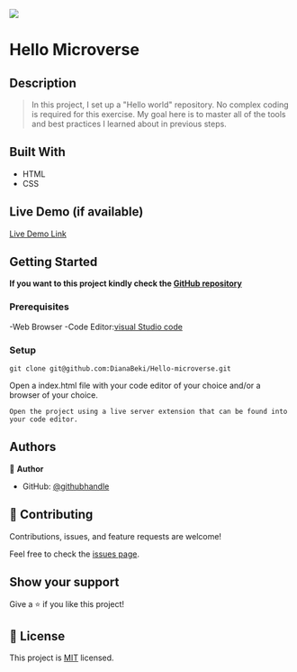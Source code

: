 ![](https://img.shields.io/badge/Microverse-blueviolet)

# Hello Microverse

## Description
> In this project, I set up a "Hello world" repository. No complex coding is required for this exercise. My goal here is to master all of the tools and best practices I learned about in previous steps. 

## Built With

- HTML
- CSS

## Live Demo (if available)

[Live Demo Link](https://github.com/DianaBeki/Hello-microverse)

## Getting Started

**If you want to this project kindly check the [ GitHub repository](https://github.com/DianaBeki/Hello-microverse)**

### Prerequisites

-Web Browser
-Code Editor:[visual Studio code](https://code.visualstudio.com/)

### Setup

```
git clone git@github.com:DianaBeki/Hello-microverse.git
```

Open a index.html file with your code editor of your choice and/or a browser of your choice.

```
Open the project using a live server extension that can be found into your code editor.
```

## Authors

👤 **Author**

- GitHub: [@githubhandle](https://github.com/DianaBeki)

## 🤝 Contributing

Contributions, issues, and feature requests are welcome!

Feel free to check the [issues page](../../issues/).

## Show your support

Give a ⭐️ if you like this project!

## 📝 License

This project is [MIT](MIT.md) licensed.
